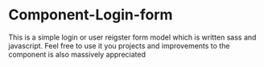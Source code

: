 # Component-Login-form
This is a simple login or user reigster form model which is written sass and javascript.
Feel free to use it you projects and improvements to the component is also massively appreciated
